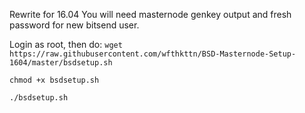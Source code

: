 Rewrite for 16.04
You will need masternode genkey output and fresh password for new bitsend user.

Login as root, then do:
`wget https://raw.githubusercontent.com/wfthkttn/BSD-Masternode-Setup-1604/master/bsdsetup.sh`

`chmod +x bsdsetup.sh`

`./bsdsetup.sh`
